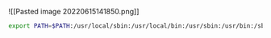 ![[Pasted image 20220615141850.png]]

```bash - kali
export PATH=$PATH:/usr/local/sbin:/usr/local/bin:/usr/sbin:/usr/bin:/sbin:/bin
```




